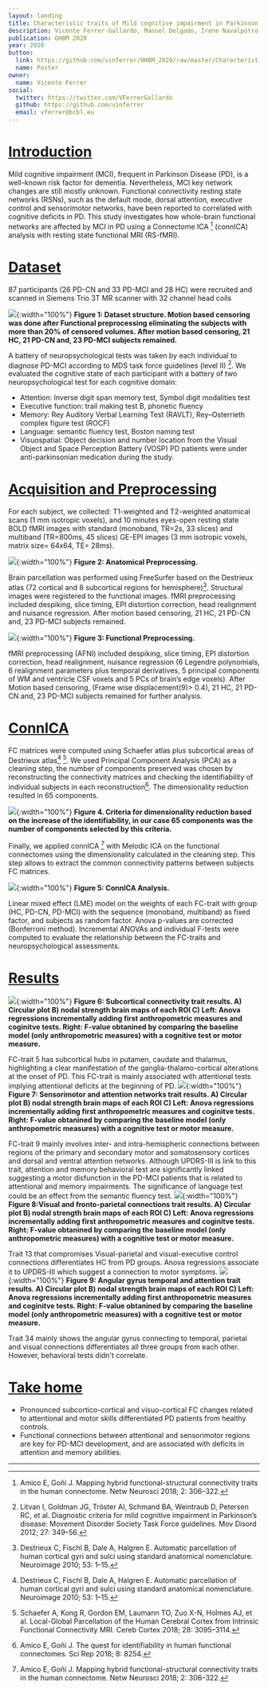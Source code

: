 ```yaml
---
layout: landing
title: Characteristic traits of Mild cognitive impairment in Parkinson's disease
description: Vicente Ferrer-Gallardo, Manuel Delgado, Irene Navalpotro, Stefano Moia, Manuel Carreiras, Pedro M. Paz Alonso, María Cruz Rodriguez-Oroz, César Caballero-Gaudes
publication: OHBM 2020
year: 2020
button:
  link: https://github.com/vinferrer/OHBM_2020/raw/master/Characteristic_Traits_of_MCI_in_PD.pdf
  name: Poster
owner:
  name: Vicente Ferrer
social:
  twitter: https://twitter.com/VFerrerGallardo
  github: https://github.com/vinferrer
  email: vferrer@bcbl.eu
---
```



# [Introduction](#introduction)

Mild cognitive impairment (MCI), frequent in Parkinson Disease (PD), is a well-known risk factor for dementia. Nevertheless, MCI key network changes are still mostly unknown. Functional connectivity resting state networks (RSNs), such as the default mode, dorsal attention, executive control and sensorimotor networks, have been reported to correlated with cognitive deficits in PD. This study investigates how whole-brain functional networks are affected by MCI in PD using a Connectome ICA [^1] (connICA) analysis with resting state functional MRI (RS-fMRI).

# [Dataset](#dataset)

87 participants (26 PD-CN and 33 PD-MCI and 28 HC) were recruited and scanned in Siemens Trio 3T MR scanner with 32 channel head coils

![](./images/dataset.jpg){:width="100%"}
**Figure 1: Dataset structure. Motion based censoring was done after Functional preprocessing eliminating the subjects with more than 20% of censored volumes. After motion based censoring, 21 HC, 21 PD-CN and, 23 PD-MCI subjects remained.**
 
 A battery of neuropsychological tests was taken by each individual to diagnose PD-MCI according to MDS task force guidelines (level II) [^2]. We evaluated the cognitive state of each participant with a battery of two neuropsychological test for each cognitive domain:
- Attention: Inverse digit span memory test, Symbol digit modalities test
- Executive function: trail making test B, phonetic fluency
- Memory: Rey Auditory Verbal Learning Test (RAVLT), Rey–Osterrieth complex figure test (ROCF)
- Language: semantic fluency test, Boston naming test 
- Visuospatial:  Object decision and number location from the Visual Object and Space Perception Battery (VOSP)
PD patients were under anti-parkinsonian medication during the study.

# [Acquisition and Preprocessing](#preprocessing)

For each subject, we collected: T1-weighted and T2-weighted anatomical scans (1 mm isotropic voxels), and 10 minutes eyes-open resting state BOLD fMRI images with standard (monoband, TR=2s, 33 slices) and multiband (TR=800ms, 45 slices) GE-EPI images (3 mm isotropic voxels, matrix size= 64x64, TE= 28ms).

![](./images/Anatomical_preprocessing.jpg){:width="100%"}
**Figure 2: Anatomical Preprocessing.**

Brain parcellation was performed using FreeSurfer based on the Destrieux atlas (72 cortical and 8 subcortical regions for hemisphere)[^3]. Structural images were registered to the functional images.
fMRI preprocessing included despiking, slice timing, EPI distortion correction, head realignment and nuisance regression. After motion based censoring, 21 HC, 21 PD-CN and, 23 PD-MCI subjects remained.

![](./images/Functional_preprocessing.jpg){:width="100%"}
**Figure 3: Functional Preprocessing.**

fMRI preprocessing (AFNI) included despiking, slice timing, EPI distortion correction, head realignment, nuisance regression (6 Legendre polynomials, 6 realignment parameters plus temporal derivatives, 5 principal components of WM and ventricle CSF voxels and 5 PCs of brain’s edge voxels). After Motion based censoring, (Frame wise displacement(9)> 0.4), 21 HC, 21 PD-CN and, 23 PD-MCI subjects remained for further analysis.

# [ConnICA](#ConnICA)

FC matrices were computed using Schaefer atlas plus subcortical areas of Destrieux atlas[^3] [^4]. We used Principal Component Analysis (PCA) as a cleaning step, the number of components preserved was chosen by reconstructing the connectivity matrices and checking the identifiability of individual subjects in each reconstruction[^5]. The dimensionality reduction resulted in 65 components.

![](./images/ident.jpg){:width="100%"}
**Figure 4. Criteria for dimensionality reduction based on the increase of the identifiability, in our case 65 components was the number of components selected by this criteria.**

Finally, we applied connICA [^1] with Melodic ICA on the functional connectomes using the dimensionality calculated in the cleaning step. This step allows to extract the common connectivity patterns between subjects FC matrices.

![](./images/ConnICA.jpg){:width="100%"}
**Figure 5: ConnICA Analysis.**

Linear mixed effect (LME) model on the weights of each FC-trait with group (HC, PD-CN, PD-MCI) with the sequence (monoband, multiband) as fixed factor, and subjects as random factor. Anova p-values are corrected (Bonferroni method). Incremental ANOVAs and individual F-tests were computed to evaluate the relationship between the FC-traits and neuropsychological assessments.

# [Results](#results)

![](./images/Trait5.jpg){:width="100%"}
**Figure 6: Subcortical connectivity trait results. A) Circular plot B)  nodal strength brain maps of each ROI C) Left: Anova regressions incrementally adding first anthropometric measures and coginitve tests. Right: F-value obtanined by comparing the baseline model (only anthropometric measures) with a cognitive test or motor measure.**

FC-trait 5 has subcortical hubs in putamen, caudate and thalamus, highlighting a clear manifestation of the ganglia-thalamo-cortical alterations at the onset of PD. This FC-trait is mainly associated with attentional tests implying attentional deficits at the beginning of PD.
![](./images/Trait9.jpg){:width="100%"}
**Figure 7: Sensorimotor and attention networks trait results. A) Circular plot B)  nodal strength brain maps of each ROI C) Left: Anova regressions incrementally adding first anthropometric measures and coginitve tests. Right: F-value obtanined by comparing the baseline model (only anthropometric measures) with a cognitive test or motor measure.**

FC-trait 9 mainly involves inter- and intra-hemispheric connections between regions of the primary and secondary motor and somatosensory cortices and dorsal and ventral attention networks.  Although UPDRS-III is link to this trait, attention and memory behavioral test are significantly linked suggesting a motor disfunction in the PD-MCI patients that is related to attentional and memory impairments.  The significance of language test could be an effect from the semantic fluency test.
![](./images/Trait13.jpg){:width="100%"}
**Figure 8:Visual and fronto-parietal connections trait results. A) Circular plot B)  nodal strength brain maps of each ROI C) Left: Anova regressions incrementally adding first anthropometric measures and coginitve tests. Right: F-value obtanined by comparing the baseline model (only anthropometric measures) with a cognitive test or motor measure.**

Trait 13 that compromises Visual-parietal and visual-executive control connections differentiates HC from PD groups. Anova regressions associate it to UPDRS-III which suggest a connection to motor symptoms.
![](./images/Trait34.jpg){:width="100%"}
**Figure 9: Angular gyrus temporal and attention trait results. A) Circular plot B)  nodal strength brain maps of each ROI C) Left: Anova regressions incrementally adding first anthropometric measures and coginitve tests. Right: F-value obtanined by comparing the baseline model (only anthropometric measures) with a cognitive test or motor measure.**

Trait 34 mainly shows the angular gyrus connecting to temporal, parietal and visual connections differentiates all three groups from each other. However, behavioral tests didn't correlate.

# [Take home](#take-home)

- Pronounced subcortico-cortical and visuo-cortical FC changes related to attentional and motor skills differentiated PD patients from healthy controls.
- Functional connections between attentional and sensorimotor regions are key for PD-MCI development, and are associated with deficits in attention and memory abilities.

---
[^1]: Amico E, Goñi J. Mapping hybrid functional-structural connectivity traits in the human connectome. Netw Neurosci 2018; 2: 306–322.
[^2]: Litvan I, Goldman JG, Tröster AI, Schmand BA, Weintraub D, Petersen RC, et al. Diagnostic criteria for mild cognitive impairment in Parkinson’s disease: Movement Disorder Society Task Force guidelines. Mov Disord 2012; 27: 349–56.
[^3]: Destrieux C, Fischl B, Dale A, Halgren E. Automatic parcellation of human cortical gyri and sulci using standard anatomical nomenclature. Neuroimage 2010; 53: 1–15.
[^4]: Schaefer A, Kong R, Gordon EM, Laumann TO, Zuo X-N, Holmes AJ, et al. Local-Global Parcellation of the Human Cerebral Cortex from Intrinsic Functional Connectivity MRI. Cereb Cortex 2018; 28: 3095–3114.
[^5]: Amico E, Goñi J. The quest for identifiability in human functional connectomes. Sci Rep 2018; 8: 8254.